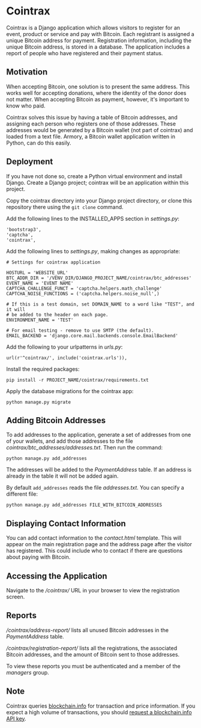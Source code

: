 Cointrax
========

Cointrax is a Django application which allows visitors to register for an
event, product or service and pay with Bitcoin. Each registrant is assigned a
unique Bitcoin address for payment. Registration information, including the
unique Bitcoin address, is stored in a database. The application includes a
report of people who have registered and their payment status.


Motivation
----------

When accepting Bitcoin, one solution is to present the same address. This
works well for accepting donations, where the identity of the donor does not
matter. When accepting Bitcoin as payment, however, it's important to know
who paid.

Cointrax solves this issue by having a table of Bitcoin addresses, and
assigning each person who registers one of those addresses. These addresses
would be generated by a Bitcoin wallet (not part of cointrax) and loaded
from a text file. Armory, a Bitcoin wallet application written in Python,
can do this easily.


Deployment
----------

If you have not done so, create a Python virtual environment and install
Django. Create a Django project; cointrax will be an application within this
project.

Copy the cointrax directory into your Django project directory, or clone this
repository there using the `git clone` command.

Add the following lines to the INSTALLED_APPS section in *settings.py*:

    'bootstrap3',
    'captcha',
    'cointrax',

Add the following lines to *settings.py*, making changes as appropriate:

    # Settings for cointrax application

    HOSTURL = 'WEBSITE_URL'
    BTC_ADDR_DIR = '/VENV_DIR/DJANGO_PROJECT_NAME/cointrax/btc_addresses'
    EVENT_NAME = 'EVENT NAME'
    CAPTCHA_CHALLENGE_FUNCT = 'captcha.helpers.math_challenge'
    CAPTCHA_NOISE_FUNCTIONS = ('captcha.helpers.noise_null',)

    # If this is a test domain, set DOMAIN_NAME to a word like "TEST", and it will
    # be added to the header on each page.
    ENVIRONMENT_NAME = 'TEST'

    # For email testing - remove to use SMTP (the default).
    EMAIL_BACKEND = 'django.core.mail.backends.console.EmailBackend'

Add the following to your urlpatterns in *urls.py*:

    url(r'^cointrax/', include('cointrax.urls')),

Install the required packages:

    pip install -r PROJECT_NAME/cointrax/requirements.txt

Apply the database migrations for the cointrax app:

    python manage.py migrate


Adding Bitcoin Addresses
------------------------

To add addresses to the application, generate a set of addresses from one
of your wallets, and add those addresses to the file
*cointrax/btc_addresses/addresses.txt*. Then run the command:

    python manage.py add_addresses

The addresses will be added to the *PaymentAddress* table. If an address is
already in the table it will not be added again.

By default `add_addresses` reads the file *addresses.txt*. You can specify
a different file:

    python manage.py add_addresses FILE_WITH_BITCOIN_ADDRESSES


Displaying Contact Information
------------------------------

You can add contact information to the *contact.html* template. This will
appear on the main registration page and the address page after the visitor
has registered. This could include who to contact if there are questions
about paying with Bitcoin.


Accessing the Application
-------------------------

Navigate to the */cointrax/* URL in your browser to view the registration
screen.


Reports
-------

*/cointrax/address-report/* lists all unused Bitcoin addresses in the
*PaymentAddress* table.

*/cointrax/registration-report/* lists all the registrations, the
associated Bitcoin addresses, and the amount of Bitcoin sent to those
addresses.

To view these reports you must be authenticated and a member of the
*managers* group.


Note
----

Cointrax queries [blockchain.info](https://blockchain.info) for transaction
and price information. If you expect a high volume of transactions, you should
[request a blockchain.info API key](https://blockchain.info/api/api_create_code).
